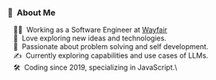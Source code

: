 
### :space_invader: &nbsp;About Me

&nbsp;&nbsp;&nbsp;👨‍💻 &nbsp;Working as a Software Engineer at [Wayfair](https://www.wayfair.com/) \
&nbsp;&nbsp;&nbsp;🌱 &nbsp;Love exploring new ideas and technologies.\
&nbsp;&nbsp;&nbsp;💭 &nbsp;Passionate about problem solving and self development.\
&nbsp;&nbsp;&nbsp;✍️ &nbsp;Currently exploring capabilities and use cases of LLMs.\
&nbsp;&nbsp;&nbsp;🛠️ &nbsp;Coding since 2019, specializing in JavaScript.\
